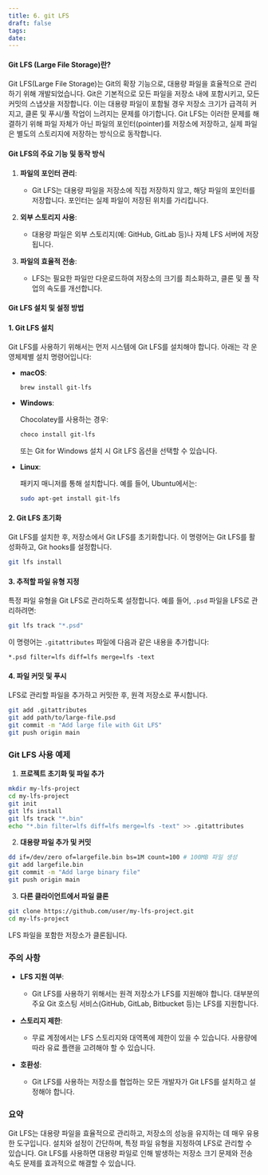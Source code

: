 ```yaml
---
title: 6. git LFS
draft: false
tags: 
date:
---
```


#### Git LFS (Large File Storage)란?

Git LFS(Large File Storage)는 Git의 확장 기능으로, 대용량 파일을 효율적으로 관리하기 위해 개발되었습니다. Git은 기본적으로 모든 파일을 저장소 내에 포함시키고, 모든 커밋의 스냅샷을 저장합니다. 이는 대용량 파일이 포함될 경우 저장소 크기가 급격히 커지고, 클론 및 푸시/풀 작업이 느려지는 문제를 야기합니다. Git LFS는 이러한 문제를 해결하기 위해 파일 자체가 아닌 파일의 포인터(pointer)를 저장소에 저장하고, 실제 파일은 별도의 스토리지에 저장하는 방식으로 동작합니다.

#### Git LFS의 주요 기능 및 동작 방식

1. **파일의 포인터 관리**:
   - Git LFS는 대용량 파일을 저장소에 직접 저장하지 않고, 해당 파일의 포인터를 저장합니다. 포인터는 실제 파일이 저장된 위치를 가리킵니다.

2. **외부 스토리지 사용**:
   - 대용량 파일은 외부 스토리지(예: GitHub, GitLab 등)나 자체 LFS 서버에 저장됩니다.

3. **파일의 효율적 전송**:
   - LFS는 필요한 파일만 다운로드하여 저장소의 크기를 최소화하고, 클론 및 풀 작업의 속도를 개선합니다.

#### Git LFS 설치 및 설정 방법

#### 1. Git LFS 설치

Git LFS를 사용하기 위해서는 먼저 시스템에 Git LFS를 설치해야 합니다. 아래는 각 운영체제별 설치 명령어입니다:

- **macOS**:

  ```sh
  brew install git-lfs
  ```

- **Windows**:

  Chocolatey를 사용하는 경우:

  ```sh
  choco install git-lfs
  ```

  또는 Git for Windows 설치 시 Git LFS 옵션을 선택할 수 있습니다.

- **Linux**:

  패키지 매니저를 통해 설치합니다. 예를 들어, Ubuntu에서는:

  ```sh
  sudo apt-get install git-lfs
  ```

#### 2. Git LFS 초기화

Git LFS를 설치한 후, 저장소에서 Git LFS를 초기화합니다. 이 명령어는 Git LFS를 활성화하고, Git hooks를 설정합니다.

```sh
git lfs install
```

#### 3. 추적할 파일 유형 지정

특정 파일 유형을 Git LFS로 관리하도록 설정합니다. 예를 들어, `.psd` 파일을 LFS로 관리하려면:

```sh
git lfs track "*.psd"
```

이 명령어는 `.gitattributes` 파일에 다음과 같은 내용을 추가합니다:

```plaintext
*.psd filter=lfs diff=lfs merge=lfs -text
```

#### 4. 파일 커밋 및 푸시

LFS로 관리할 파일을 추가하고 커밋한 후, 원격 저장소로 푸시합니다.

```sh
git add .gitattributes
git add path/to/large-file.psd
git commit -m "Add large file with Git LFS"
git push origin main
```

### Git LFS 사용 예제

1. **프로젝트 초기화 및 파일 추가**

```sh
mkdir my-lfs-project
cd my-lfs-project
git init
git lfs install
git lfs track "*.bin"
echo "*.bin filter=lfs diff=lfs merge=lfs -text" >> .gitattributes
```

2. **대용량 파일 추가 및 커밋**

```sh
dd if=/dev/zero of=largefile.bin bs=1M count=100 # 100MB 파일 생성
git add largefile.bin
git commit -m "Add large binary file"
git push origin main
```

3. **다른 클라이언트에서 파일 클론**

```sh
git clone https://github.com/user/my-lfs-project.git
cd my-lfs-project
```

LFS 파일을 포함한 저장소가 클론됩니다.

### 주의 사항

- **LFS 지원 여부**:
  - Git LFS를 사용하기 위해서는 원격 저장소가 LFS를 지원해야 합니다. 대부분의 주요 Git 호스팅 서비스(GitHub, GitLab, Bitbucket 등)는 LFS를 지원합니다.

- **스토리지 제한**:
  - 무료 계정에서는 LFS 스토리지와 대역폭에 제한이 있을 수 있습니다. 사용량에 따라 유료 플랜을 고려해야 할 수 있습니다.

- **호환성**:
  - Git LFS를 사용하는 저장소를 협업하는 모든 개발자가 Git LFS를 설치하고 설정해야 합니다.

### 요약

Git LFS는 대용량 파일을 효율적으로 관리하고, 저장소의 성능을 유지하는 데 매우 유용한 도구입니다. 설치와 설정이 간단하며, 특정 파일 유형을 지정하여 LFS로 관리할 수 있습니다. Git LFS를 사용하면 대용량 파일로 인해 발생하는 저장소 크기 문제와 전송 속도 문제를 효과적으로 해결할 수 있습니다.